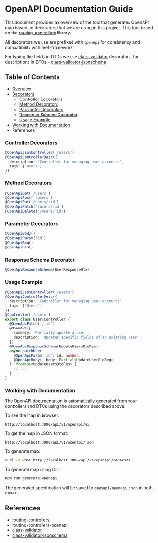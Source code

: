 # OpenAPI Documentation Guide

This document provides an overview of the tool that generates OpenAPI map based on decorators that we are using in this project. This tool based on the [routing-controllers](https://www.npmjs.com/package/routing-controllers) library. 

All decorators we use are prefixed with `OpenApi` for consistency and compatibility with reef-framework.

For typing the fields in DTOs we use [class-validator](https://www.npmjs.com/package/class-validator) decorators, for descriptions in DTOs - [class-validator-jsonschema](https://www.npmjs.com/package/class-validator-jsonschema) 

## Table of Contents

- [Overview](#openapi-documentation-guide)
- [Decorators](#controller-decorators)
  - [Controller Decorators](#controller-decorators)
  - [Method Decorators](#method-decorators)
  - [Parameter Decorators](#parameter-decorators)
  - [Response Schema Decorator](#response-schema-decorator)
  - [Usage Example](#usage-example)
- [Working with Documentation](#working-with-documentation)
- [References](#references)

### Controller Decorators
```typescript
@OpenApiJsonController('/users')
@OpenApiControllerDesc({
  description: "Controller for managing user accounts",
  tags: ["Users"]
})
```

### Method Decorators
```typescript
@OpenApiGet('/users')
@OpenApiPost('/users')
@OpenApiPut('/users/:id')
@OpenApiPatch('/users/:id')
@OpenApiDelete('/users/:id')
```

### Parameter Decorators
```typescript
@OpenApiBody()
@OpenApiParam('id')
@OpenApiReq()
@OpenApiRes()
```

### Response Schema Decorator
```typescript
@OpenApiResponseSchema(UserResponseDto)
```

### Usage Example

```typescript
@OpenApiJsonController('/users')
@OpenApiControllerDesc({
  description: "Controller for managing user accounts",
  tags: ["Users"]
})
@Controller('/users')
export class UsersController {
  @OpenApiPatch('/:id')
  @OpenAPI({
    summary: 'Partially update a user',
    description: 'Updates specific fields of an existing user'
  })
  @OpenApiResponseSchema(UpdateUsersDtoRes)
  async patchUser(
    @OpenApiParam('id') id: number,
    @OpenApiBody() body: Partial<UpdateUserDtoReq>
  ): Promise<UpdateUsersDtoRes> {
    // ...
  }
}
```

### Working with Documentation

The OpenAPI documentation is automatically generated from your controllers and DTOs using the decorators described above.

To see the map in browser:
```
http://localhost:3000/api/v1/openapi/ui
```

To get the map in JSON format:
```
http://localhost:3000/api/v1/openapi/json
```

To generate map:
```bash
curl -X POST http://localhost:3000/api/v1/openapi/generate
```

To generate map using CLI:
```bash
npm run generate:openapi
```

The generated specification will be saved to `openapi/openapi.json` in both cases.

## References

- [routing-controllers](https://www.npmjs.com/package/routing-controllers)
- [routing-controllers-openapi](https://www.npmjs.com/package/routing-controllers-openapi)
- [class-validator](https://www.npmjs.com/package/class-validator)
- [class-validator-jsonschema](https://www.npmjs.com/package/class-validator-jsonschema) 